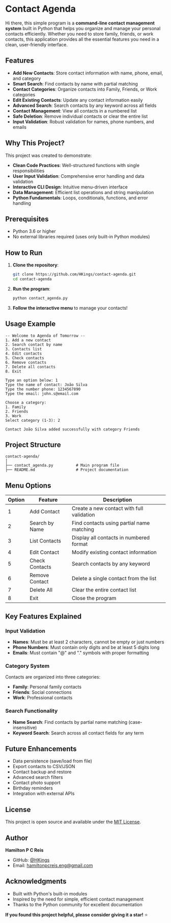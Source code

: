 # Contact Agenda

Hi there, this simple program is a **command-line contact management system** built in Python that helps you organize and manage your personal contacts efficiently. Whether you need to store family, friends, or work contacts, this application provides all the essential features you need in a clean, user-friendly interface.

## Features

- **Add New Contacts**: Store contact information with name, phone, email, and category
- **Smart Search**: Find contacts by name with partial matching
- **Contact Categories**: Organize contacts into Family, Friends, or Work categories
- **Edit Existing Contacts**: Update any contact information easily
- **Advanced Search**: Search contacts by any keyword across all fields
- **Contact Management**: View all contacts in a numbered list
- **Safe Deletion**: Remove individual contacts or clear the entire list
- **Input Validation**: Robust validation for names, phone numbers, and emails

## Why This Project?

This project was created to demonstrate:

- **Clean Code Practices**: Well-structured functions with single responsibilities
- **User Input Validation**: Comprehensive error handling and data validation
- **Interactive CLI Design**: Intuitive menu-driven interface
- **Data Management**: Efficient list operations and string manipulation
- **Python Fundamentals**: Loops, conditionals, functions, and error handling

## Prerequisites

- Python 3.6 or higher
- No external libraries required (uses only built-in Python modules)

## How to Run

1. **Clone the repository**:
   ```bash
   git clone https://github.com/HKings/contact-agenda.git
   cd contact-agenda
   ```

2. **Run the program**:
   ```bash
   python contact_agenda.py
   ```

3. **Follow the interactive menu** to manage your contacts!

## Usage Example

```
-- Welcome to Agenda of Tomorrow --
1. Add a new contact
2. Search contact by name
3. Contacts list
4. Edit contacts
5. Check contacts
6. Remove contacts
7. Delete all contacts
8. Exit

Type an option below: 1
Type the name of contact: João Silva
Type the number phone: 1234567890
Type the email: john.s@email.com

Choose a category:
1. Family
2. Friends
3. Work
Select category (1-3): 2

Contact João Silva added successfully with category Friends
```

## Project Structure

```
contact-agenda/
│
├── contact_agenda.py          # Main program file
├── README.md                  # Project documentation
```

## Menu Options

| Option | Feature | Description |
|--------|---------|-------------|
| 1 | Add Contact | Create a new contact with full validation |
| 2 | Search by Name | Find contacts using partial name matching |
| 3 | List Contacts | Display all contacts in numbered format |
| 4 | Edit Contact | Modify existing contact information |
| 5 | Check Contacts | Search contacts by any keyword |
| 6 | Remove Contact | Delete a single contact from the list |
| 7 | Delete All | Clear the entire contact list |
| 8 | Exit | Close the program |

## Key Features Explained

### Input Validation
- **Names**: Must be at least 2 characters, cannot be empty or just numbers
- **Phone Numbers**: Must contain only digits and be at least 5 digits long
- **Emails**: Must contain "@" and "." symbols with proper formatting

### Category System
Contacts are organized into three categories:
- **Family**: Personal family contacts
- **Friends**: Social connections
- **Work**: Professional contacts

### Search Functionality
- **Name Search**: Find contacts by partial name matching (case-insensitive)
- **Keyword Search**: Search across all contact fields for any term

## Future Enhancements

- Data persistence (save/load from file)
- Export contacts to CSV/JSON
- Contact backup and restore
- Advanced search filters
- Contact photo support
- Birthday reminders
- Integration with external APIs

## License

This project is open source and available under the [MIT License](LICENSE).

## Author

**Hamilton P C Reis**
- GitHub: [@HKings](https://github.com/HKings)
- Email: hamiltonpcreis.eng@gmail.com

## Acknowledgments

- Built with Python's built-in modules
- Inspired by the need for simple, efficient contact management
- Thanks to the Python community for excellent documentation

**If you found this project helpful, please consider giving it a star!** ⭐